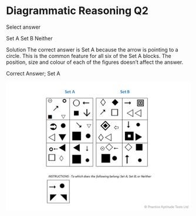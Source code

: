 # Diagrammatic Reasoning Q2

Select answer

 Set A
 Set B
 Neither

Solution
The correct answer is Set A because the arrow is pointing to a circle. This is the common feature for all six of the Set A blocks. The position, size and colour of each of the figures doesn’t affect the answer.

Correct Answer; Set A

![da_2](../images/da_2.png)

